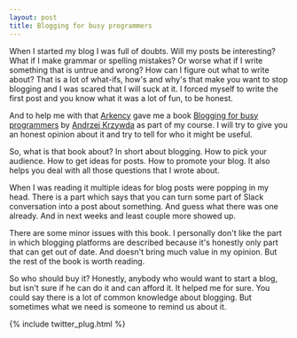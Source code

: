 ```yaml
---
layout: post
title: Blogging for busy programmers
---
```


When I started my blog I was full of doubts. Will my posts be interesting? What if I make grammar or spelling mistakes? Or worse what if I write something that is untrue and wrong? How can I figure out what to write about? That is a lot of what-ifs, how's and why's that make you want to stop blogging and I was scared that I will suck at it. I forced myself to write the first post and you know what it was a lot of fun, to be honest.

And to help me with that [Arkency](https://arkency.com/) gave me a book [Blogging for busy programmers](http://blog.arkency.com/blogging/) by [Andrzej Krzywda](https://twitter.com/andrzejkrzywda) as part of my course. I will try to give you an honest opinion about it and try to tell for who it might be useful.

So, what is that book about? In short about blogging. How to pick your audience. How to get ideas for posts. How to promote your blog. It also helps you deal with all those questions that I wrote about.

When I was reading it multiple ideas for blog posts were popping in my head. There is a part which says that you can turn some part of Slack conversation into a post about something. And guess what there was one already. And in next weeks and least couple more showed up.

There are some minor issues with this book. I personally don't like the part in which blogging platforms are described because it's honestly only part that can get out of date. And doesn't bring much value in my opinion. But the rest of the book is worth reading.

So who should buy it? Honestly, anybody who would want to start a blog, but isn't sure if he can do it and can afford it. It helped me for sure. You could say there is a lot of common knowledge about blogging. But sometimes what we need is someone to remind us about it.


{% include twitter_plug.html %}
